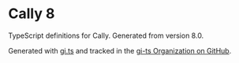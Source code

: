 # Cally 8

TypeScript definitions for Cally. Generated from version 8.0.

Generated with [gi.ts](https://gitlab.gnome.org/ewlsh/gi.ts) and tracked in the [gi-ts Organization on GitHub](https://github.com/gi-ts).
